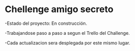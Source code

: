 <h1>Chellenge amigo secreto</h1>

-Estado del proyecto: En construcción.

-Trabajandose paso a paso a segun el Trello del Challenge.

-Cada actualizacion sera desplegada por este mismo lugar.
